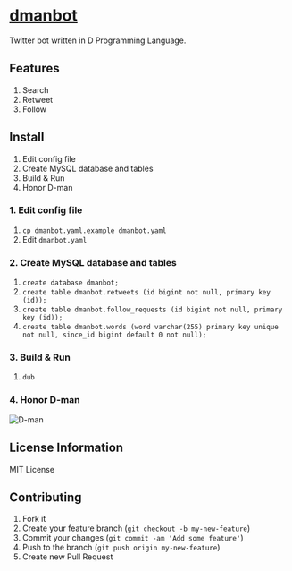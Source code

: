 # [dmanbot](https://twitter.com/d_man_bot)

Twitter bot written in D Programming Language.

## Features

1. Search
2. Retweet
3. Follow

## Install

1. Edit config file
2. Create MySQL database and tables
3. Build & Run
4. Honor D-man

### 1. Edit config file

1. `cp dmanbot.yaml.example dmanbot.yaml`
2. Edit `dmanbot.yaml`

### 2. Create MySQL database and tables

1. `create database dmanbot;`
2. `create table dmanbot.retweets (id bigint not null, primary key (id));`
3. `create table dmanbot.follow_requests (id bigint not null, primary key (id));`
4. `create table dmanbot.words (word varchar(255) primary key unique not null, since_id bigint default 0 not null);`

### 3. Build & Run

1. `dub`

### 4. Honor D-man

![D-man](http://dlang.org/images/d3.png)

## License Information

MIT License

## Contributing

1. Fork it
2. Create your feature branch (`git checkout -b my-new-feature`)
3. Commit your changes (`git commit -am 'Add some feature'`)
4. Push to the branch (`git push origin my-new-feature`)
5. Create new Pull Request
